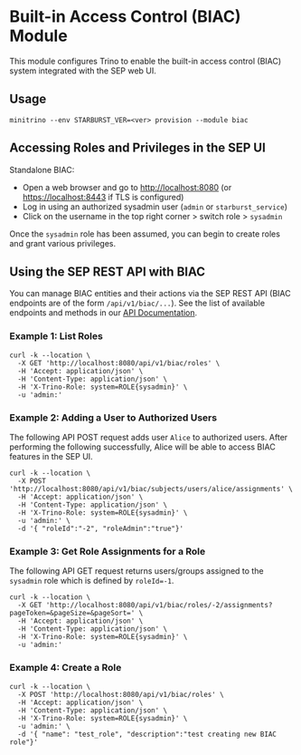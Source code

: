 # Built-in Access Control (BIAC) Module

This module configures Trino to enable the built-in access control (BIAC) system
integrated with the SEP web UI.

## Usage

    minitrino --env STARBURST_VER=<ver> provision --module biac  

## Accessing Roles and Privileges in the SEP UI  

Standalone BIAC:  

- Open a web browser and go to [http://localhost:8080](http://localhost:8080)
  (or [https://localhost:8443](hhttps://localhost:8443) if TLS is configured)
- Log in using an authorized sysadmin user (`admin` or `starburst_service`)
- Click on the username in the top right corner > switch role > `sysadmin`

Once the `sysadmin` role has been assumed, you can begin to create roles and
grant various privileges.

## Using the SEP REST API with BIAC

You can manage BIAC entities and their actions via the SEP REST API (BIAC
endpoints are of the form `/api/v1/biac/...`). See the list of available
endpoints and methods in our [API
Documentation](https://docs.starburst.io/latest/api/index.html#api-_).  

### Example 1: List Roles  

    curl -k --location \
      -X GET 'http://localhost:8080/api/v1/biac/roles' \
      -H 'Accept: application/json' \
      -H 'Content-Type: application/json' \
      -H 'X-Trino-Role: system=ROLE{sysadmin}' \
      -u 'admin:'  

### Example 2: Adding a User to Authorized Users  

The following API POST request adds user `Alice` to authorized users. After
performing the following successfully, Alice will be able to access BIAC
features in the SEP UI.

    curl -k --location \
      -X POST 'http://localhost:8080/api/v1/biac/subjects/users/alice/assignments' \
      -H 'Accept: application/json' \
      -H 'Content-Type: application/json' \
      -H 'X-Trino-Role: system=ROLE{sysadmin}' \
      -u 'admin:' \
      -d '{ "roleId":"-2", "roleAdmin":"true"}'

### Example 3: Get Role Assignments for a Role

The following API GET request returns users/groups assigned to the `sysadmin`
role which is defined by `roleId=-1`.  

    curl -k --location \
      -X GET 'http://localhost:8080/api/v1/biac/roles/-2/assignments?pageToken=&pageSize=&pageSort=' \
      -H 'Accept: application/json' \
      -H 'Content-Type: application/json' \
      -H 'X-Trino-Role: system=ROLE{sysadmin}' \
      -u 'admin:'

### Example 4: Create a Role

    curl -k --location \
      -X POST 'http://localhost:8080/api/v1/biac/roles' \
      -H 'Accept: application/json' \
      -H 'Content-Type: application/json' \
      -H 'X-Trino-Role: system=ROLE{sysadmin}' \
      -u 'admin:' \
      -d '{ "name": "test_role", "description":"test creating new BIAC role"}'
